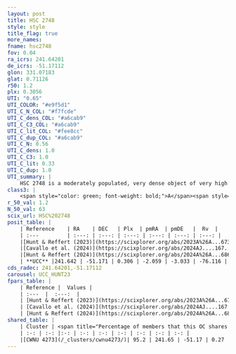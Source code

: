 ```yaml
---
layout: post
title: HSC 2748
style: style
title_flag: true
more_names: 
fname: hsc2748
fov: 0.04
ra_icrs: 241.64201
de_icrs: -51.17112
glon: 331.07183
glat: 0.71126
r50: 1.2
plx: 0.3056
UTI: "0.65"
UTI_COLOR: "#e9f5d1"
UTI_C_N_COL: "#f7fcde"
UTI_C_dens_COL: "#a6cab9"
UTI_C_C3_COL: "#a6cab9"
UTI_C_lit_COL: "#fee8cc"
UTI_C_dup_COL: "#a6cab9"
UTI_C_N: 0.56
UTI_C_dens: 1.0
UTI_C_C3: 1.0
UTI_C_lit: 0.33
UTI_C_dup: 1.0
UTI_summary: |
    HSC 2748 is a moderately populated, very dense object of very high C3 quality. It was recently reported in the literature. This object shares a large percentage of members with a later reported entry.
class3: |
    <span style="color: green; font-weight: bold;">A</span><span style="color: green; font-weight: bold;">A</span>
r_50_val: 1.2
N_50_val: 63
scix_url: HSC%202748
posit_table: |
    | Reference    | RA    | DEC   | Plx  | pmRA  | pmDE   |  Rv  |
    | :---         | :---: | :---: | :---: | :---: | :---: | :---: |
    |[Hunt & Reffert (2023)](https://scixplorer.org/abs/2023A%26A...673A.114H) | 241.644 | -51.171 | 0.319 | -2.063 | -3.045 | -94.686 |
    |[Cavallo et al. (2024)](https://scixplorer.org/abs/2024AJ....167...12C) | 241.649 | -51.151 | 0.335 | -- | -- | -- |
    |[Hunt & Reffert (2024)](https://scixplorer.org/abs/2024A%26A...686A..42H) | 241.644 | -51.171 | 0.319 | -2.063 | -3.045 | -94.686 |
    | **UCC** |241.642 | -51.171 | 0.306 | -2.059 | -3.033 | -76.116 | 
cds_radec: 241.64201,-51.17112
carousel: UCC_HUNT23
fpars_table: |
    | Reference |  Values |
    | :---  |  :---:  |
    | [Hunt & Reffert (2023)](https://scixplorer.org/abs/2023A%26A...673A.114H) | `AV50=5.628, diffAV50=2.962, MOD50=11.964, logAge50=8.634` |
    | [Cavallo et al. (2024)](https://scixplorer.org/abs/2024AJ....167...12C) | `AV50=4.29, dMod50=12.66, logAge50=7.25, [Fe/H]50=0.62` |
    | [Hunt & Reffert (2024)](https://scixplorer.org/abs/2024A%26A...686A..42H) | `MassJ=1797.42` |
shared_table: |
    | Cluster | <span title="Percentage of members that this OC shares with the ones listed">%</span>   | RA   | DEC   | Plx   | pmRA  | pmDE  | Rv | UTI |
    | :-: | :-: |:-: | :-: | :-: | :-: | :-: | :-: | :-: |
    |[CWNU 4273](/_clusters/cwnu4273/)| 95.2 | 241.65 | -51.17 | 0.27 | -2.04 | -3.02 | -76.12 |0.19 |
---
```

